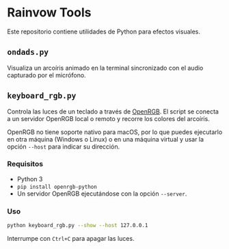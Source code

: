 # Rainvow Tools

Este repositorio contiene utilidades de Python para efectos visuales.

## `ondads.py`
Visualiza un arcoíris animado en la terminal sincronizado con el audio
capturado por el micrófono.

## `keyboard_rgb.py`
Controla las luces de un teclado a través de
[OpenRGB](https://openrgb.org/). El script se conecta a un servidor
OpenRGB local o remoto y recorre los colores del arcoíris.

OpenRGB no tiene soporte nativo para macOS, por lo que puedes
ejecutarlo en otra máquina (Windows o Linux) o en una máquina virtual y
usar la opción `--host` para indicar su dirección.

### Requisitos
- Python 3
- `pip install openrgb-python`
- Un servidor OpenRGB ejecutándose con la opción `--server`.

### Uso
```bash
python keyboard_rgb.py --show --host 127.0.0.1
```
Interrumpe con `Ctrl+C` para apagar las luces.
